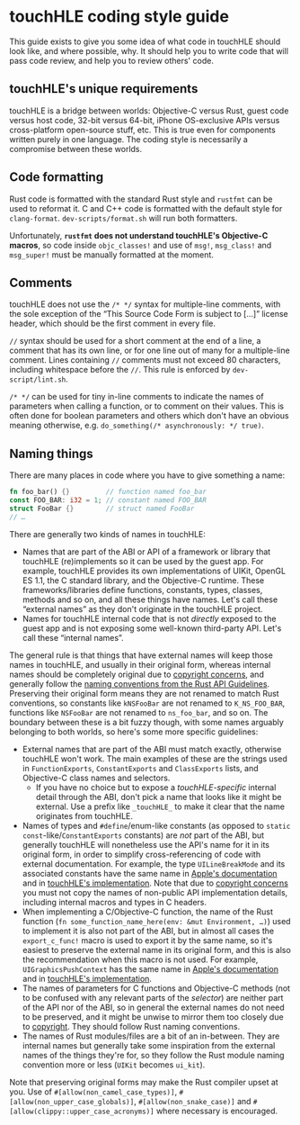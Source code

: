 # touchHLE coding style guide

This guide exists to give you some idea of what code in touchHLE should look like, and where possible, why. It should help you to write code that will pass code review, and help you to review others' code.

## touchHLE's unique requirements

touchHLE is a bridge between worlds: Objective-C versus Rust, guest code versus host code, 32-bit versus 64-bit, iPhone OS-exclusive APIs versus cross-platform open-source stuff, etc. This is true even for components written purely in one language. The coding style is necessarily a compromise between these worlds.

## Code formatting

Rust code is formatted with the standard Rust style and `rustfmt` can be used to reformat it. C and C++ code is formatted with the default style for `clang-format`. `dev-scripts/format.sh` will run both formatters.

Unfortunately, **`rustfmt` does not understand touchHLE's Objective-C macros**, so code inside `objc_classes!` and use of `msg!`, `msg_class!` and `msg_super!` must be manually formatted at the moment.

## Comments

touchHLE does not use the `/* */` syntax for multiple-line comments, with the sole exception of the “This Source Code Form is subject to […]” license header, which should be the first comment in every file.

`//` syntax should be used for a short comment at the end of a line, a comment that has its own line, or for one line out of many for a multiple-line comment. Lines containing `//` comments must not exceed 80 characters, including whitespace before the `//`. This rule is enforced by `dev-script/lint.sh`.

`/* */` can be used for tiny in-line comments to indicate the names of parameters when calling a function, or to comment on their values. This is often done for boolean parameters and others which don't have an obvious meaning otherwise, e.g. `do_something(/* asynchronously: */ true)`.

## Naming things

There are many places in code where you have to give something a name:

```rust
fn foo_bar() {}         // function named foo_bar
const FOO_BAR: i32 = 1; // constant named FOO_BAR
struct FooBar {}        // struct named FooBar
// …
```

There are generally two kinds of names in touchHLE:

* Names that are part of the ABI or API of a framework or library that touchHLE (re)implements so it can be used by the guest app. For example, touchHLE provides its own implementations of UIKit, OpenGL ES 1.1, the C standard library, and the Objective-C runtime. These frameworks/libraries define functions, constants, types, classes, methods and so on, and all these things have names. Let's call these “external names” as they don't originate in the touchHLE project.
* Names for touchHLE internal code that is not _directly_ exposed to the guest app and is not exposing some well-known third-party API. Let's call these “internal names”.

The general rule is that things that have external names will keep those names in touchHLE, and usually in their original form, whereas internal names should be completely original due to [copyright concerns](../CONTRIBUTING.md#copyright-and-reverse-engineering), and generally follow the [naming conventions from the Rust API Guidelines](https://rust-lang.github.io/api-guidelines/naming.html). Preserving their original form means they are not renamed to match Rust conventions, so constants like `kNSFooBar` are not renamed to `K_NS_FOO_BAR`, functions like `NSFooBar` are not renamed to `ns_foo_bar`, and so on. The boundary between these is a bit fuzzy though, with some names arguably belonging to both worlds, so here's some more specific guidelines:

* External names that are part of the ABI must match exactly, otherwise touchHLE won't work. The main examples of these are the strings used in `FunctionExports`, `ConstantExports` and `ClassExports` lists, and Objective-C class names and selectors.
  * If you have no choice but to expose a _touchHLE-specific_ internal detail through the ABI, don't pick a name that looks like it might be external. Use a prefix like `_touchHLE_` to make it clear that the name originates from touchHLE.
* Names of types and `#define`/enum-like constants (as opposed to `static const`-like/`ConstantExports` constants) are _not_ part of the ABI, but generally touchHLE will nonetheless use the API's name for it in its original form, in order to simplify cross-referencing of code with external documentation. For example, the type `UILineBreakMode` and its associated constants have the same name in [Apple's documentation](https://developer.apple.com/documentation/uikit/uilinebreakmode) and in [touchHLE's implementation](https://github.com/hikari-no-yume/touchHLE/blob/d70b90b2de50b11595110e0b04f6aeff6a570d11/src/frameworks/uikit/ui_font.rs#L39-L52). Note that due to [copyright concerns](../CONTRIBUTING.md#copyright-and-reverse-engineering) you must not copy the names of non-public API implementation details, including internal macros and types in C headers.
* When implementing a C/Objective-C function, the name of the Rust function (`fn some_function_name_here(env: &mut Environment, …)`) used to implement it is also not part of the ABI, but in almost all cases the `export_c_func!` macro is used to export it by the same name, so it's easiest to preserve the external name in its original form, and this is also the recommendation when this macro is not used. For example, `UIGraphicsPushContext` has the same name in [Apple's documentation](https://developer.apple.com/documentation/uikit/1623921-uigraphicspushcontext?language=objc) and in [touchHLE's implementation](https://github.com/hikari-no-yume/touchHLE/blob/d70b90b2de50b11595110e0b04f6aeff6a570d11/src/frameworks/uikit/ui_graphics.rs#L20-L46).
* The names of parameters for C functions and Objective-C methods (not to be confused with any relevant parts of the _selector_) are neither part of the API nor of the ABI, so in general the external names do not need to be preserved, and it might be unwise to mirror them too closely due to [copyright](../CONTRIBUTING.md#copyright-and-reverse-engineering). They should follow Rust naming conventions.
* The names of Rust modules/files are a bit of an in-between. They are internal names but generally take some inspiration from the external names of the things they're for, so they follow the Rust module naming convention more or less (`UIKit` becomes `ui_kit`).

Note that preserving original forms may make the Rust compiler upset at you. Use of `#[allow(non_camel_case_types)]`, `#[allow(non_upper_case_globals)]`, `#[allow(non_snake_case)]` and `#[allow(clippy::upper_case_acronyms)]` where necessary is encouraged.
